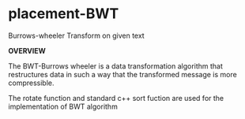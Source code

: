 # placement-BWT
Burrows-wheeler Transform on given text

**OVERVIEW**

The BWT-Burrows wheeler is a data transformation algorithm that restructures data in such a way that the transformed message is more compressible.

The rotate function and standard c++ sort fuction are used for the implementation of BWT algorithm
